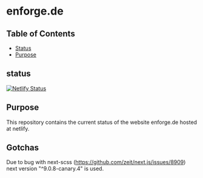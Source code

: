 # enforge.de

## Table of Contents

* [Status](#status)
* [Purpose](#purpose)


<a name="status"/>

## status

[![Netlify Status](https://api.netlify.com/api/v1/badges/b29dfe53-c3f4-4d65-8d49-865b74e6cb1f/deploy-status)](https://app.netlify.com/sites/enforge/deploys)


<a name="purpose"/>

## Purpose

This repository contains the current status of the website enforge.de hosted at netlify.

## Gotchas

Due to bug with next-scss (https://github.com/zeit/next.js/issues/8909) next version "^9.0.8-canary.4" is used.
